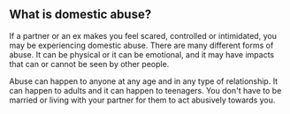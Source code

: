##  What is domestic abuse?

If a partner or an ex makes you feel scared, controlled or intimidated, you
may be experiencing domestic abuse. There are many different forms of abuse.
It can be physical or it can be emotional, and it may have impacts that can or
cannot be seen by other people.

Abuse can happen to anyone at any age and in any type of relationship. It can
happen to adults and it can happen to teenagers. You don't have to be married
or living with your partner for them to act abusively towards you.
